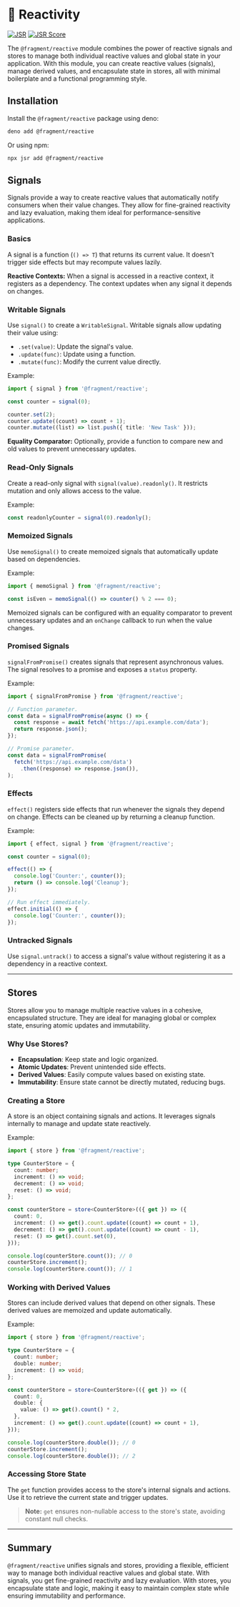 # 🎯 Reactivity

[![JSR](https://jsr.io/badges/@fragment/reactive)](https://jsr.io/@fragment/reactive) [![JSR Score](https://jsr.io/badges/@fragment/reactive/score)](https://jsr.io/@fragment/reactive)

The `@fragment/reactive` module combines the power of reactive signals and stores to manage both individual reactive values and global state in your application. With this module, you can create reactive values (signals), manage derived values, and encapsulate state in stores, all with minimal boilerplate and a functional programming style.

## Installation

Install the `@fragment/reactive` package using deno:

```bash
deno add @fragment/reactive
```

Or using npm:

```bash
npx jsr add @fragment/reactive
```

## Signals

Signals provide a way to create reactive values that automatically notify consumers when their value changes. They allow for fine-grained reactivity and lazy evaluation, making them ideal for performance-sensitive applications.

### Basics

A signal is a function (`() => T`) that returns its current value. It doesn't trigger side effects but may recompute values lazily.

**Reactive Contexts:** When a signal is accessed in a reactive context, it registers as a dependency. The context updates when any signal it depends on changes.

### Writable Signals

Use `signal()` to create a `WritableSignal`. Writable signals allow updating their value using:

- `.set(value)`: Update the signal's value.
- `.update(func)`: Update using a function.
- `.mutate(func)`: Modify the current value directly.

Example:

```typescript
import { signal } from '@fragment/reactive';

const counter = signal(0);

counter.set(2);
counter.update((count) => count + 1);
counter.mutate((list) => list.push({ title: 'New Task' }));
```

**Equality Comparator:** Optionally, provide a function to compare new and old values to prevent unnecessary updates.

### Read-Only Signals

Create a read-only signal with `signal(value).readonly()`. It restricts mutation and only allows access to the value.

Example:

```typescript
const readonlyCounter = signal(0).readonly();
```

### Memoized Signals

Use `memoSignal()` to create memoized signals that automatically update based on dependencies.

Example:

```typescript
import { memoSignal } from '@fragment/reactive';

const isEven = memoSignal(() => counter() % 2 === 0);
```

Memoized signals can be configured with an equality comparator to prevent unnecessary updates and an `onChange` callback to run when the value changes.

### Promised Signals

`signalFromPromise()` creates signals that represent asynchronous values. The signal resolves to a promise and exposes a `status` property.

Example:

```typescript
import { signalFromPromise } from '@fragment/reactive';

// Function parameter.
const data = signalFromPromise(async () => {
  const response = await fetch('https://api.example.com/data');
  return response.json();
});

// Promise parameter.
const data = signalFromPromise(
  fetch('https://api.example.com/data')
    .then((response) => response.json()),
);
```

### Effects

`effect()` registers side effects that run whenever the signals they depend on change. Effects can be cleaned up by returning a cleanup function.

Example:

```typescript
import { effect, signal } from '@fragment/reactive';

const counter = signal(0);

effect(() => {
  console.log('Counter:', counter());
  return () => console.log('Cleanup');
});

// Run effect immediately.
effect.initial(() => {
  console.log('Counter:', counter());
});
```

### Untracked Signals

Use `signal.untrack()` to access a signal's value without registering it as a dependency in a reactive context.

---

## Stores

Stores allow you to manage multiple reactive values in a cohesive, encapsulated structure. They are ideal for managing global or complex state, ensuring atomic updates and immutability.

### Why Use Stores?

- **Encapsulation**: Keep state and logic organized.
- **Atomic Updates**: Prevent unintended side effects.
- **Derived Values**: Easily compute values based on existing state.
- **Immutability**: Ensure state cannot be directly mutated, reducing bugs.

### Creating a Store

A store is an object containing signals and actions. It leverages signals internally to manage and update state reactively.

Example:

```typescript
import { store } from '@fragment/reactive';

type CounterStore = {
  count: number;
  increment: () => void;
  decrement: () => void;
  reset: () => void;
};

const counterStore = store<CounterStore>(({ get }) => ({
  count: 0,
  increment: () => get().count.update((count) => count + 1),
  decrement: () => get().count.update((count) => count - 1),
  reset: () => get().count.set(0),
}));

console.log(counterStore.count()); // 0
counterStore.increment();
console.log(counterStore.count()); // 1
```

### Working with Derived Values

Stores can include derived values that depend on other signals. These derived values are memoized and update automatically.

Example:

```typescript
import { store } from '@fragment/reactive';

type CounterStore = {
  count: number;
  double: number;
  increment: () => void;
};

const counterStore = store<CounterStore>(({ get }) => ({
  count: 0,
  double: {
    value: () => get().count() * 2,
  },
  increment: () => get().count.update((count) => count + 1),
}));

console.log(counterStore.double()); // 0
counterStore.increment();
console.log(counterStore.double()); // 2
```

### Accessing Store State

The `get` function provides access to the store's internal signals and actions. Use it to retrieve the current state and trigger updates.

> **Note:** `get` ensures non-nullable access to the store's state, avoiding constant null checks.

---

## Summary

`@fragment/reactive` unifies signals and stores, providing a flexible, efficient way to manage both individual reactive values and global state. With signals, you get fine-grained reactivity and lazy evaluation. With stores, you encapsulate state and logic, making it easy to maintain complex state while ensuring immutability and performance.
